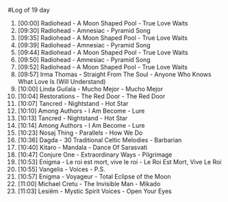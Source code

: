 #Log of 19 day

1. [00:00] Radiohead - A Moon Shaped Pool - True Love Waits
1. [09:30] Radiohead - Amnesiac - Pyramid Song
1. [09:35] Radiohead - A Moon Shaped Pool - True Love Waits
1. [09:39] Radiohead - Amnesiac - Pyramid Song
1. [09:44] Radiohead - A Moon Shaped Pool - True Love Waits
1. [09:50] Radiohead - Amnesiac - Pyramid Song
1. [09:52] Radiohead - A Moon Shaped Pool - True Love Waits
1. [09:57] Irma Thomas - Straight From The Soul - Anyone Who Knows What Love Is (Will Understand)
1. [10:00] Linda Guilala - Mucho Mejor - Mucho Mejor
1. [10:04] Restorations - The Red Door - The Red Door
1. [10:07] Tancred - Nightstand - Hot Star
1. [10:10] Among Authors - I Am Become - Lure
1. [10:13] Tancred - Nightstand - Hot Star
1. [10:14] Among Authors - I Am Become - Lure
1. [10:23] Nosaj Thing - Parallels - How We Do
1. [10:36] Dagda - 30 Traditional Celtic Melodies - Barbarian
1. [10:40] Kitaro - Mandala - Dance Of Sarasvati
1. [10:47] Conjure One - Extraordinary Ways - Pilgrimage
1. [10:53] Enigma - Le roi est mort, vive le roi - Le Roi Est Mort, Vive Le Roi
1. [10:55] Vangelis - Voices - P.S.
1. [10:57] Enigma - Voyageur - Total Eclipse of the Moon
1. [11:00] Michael Cretu - The Invisible Man - Mikado
1. [11:03] Lesiëm - Mystic Spirit Voices - Open Your Eyes
